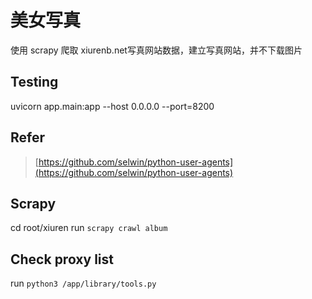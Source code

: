 # 美女写真

使用 scrapy 爬取 xiurenb.net写真网站数据，建立写真网站，并不下载图片

## Testing
uvicorn app.main:app --host 0.0.0.0 --port=8200

## Refer
> [https://github.com/selwin/python-user-agents](https://github.com/selwin/python-user-agents)

## Scrapy
cd root/xiuren
run `scrapy crawl album`

## Check proxy list
run `python3 /app/library/tools.py`